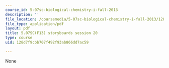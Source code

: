 ```yaml
---
course_id: 5-07sc-biological-chemistry-i-fall-2013
description: ''
file_location: /coursemedia/5-07sc-biological-chemistry-i-fall-2013/128d7f9cbb707f492f93ab866dd7ac59_sb_session20.pdf
file_type: application/pdf
layout: pdf
title: 5.07SC(F13) storyboards session 20
type: course
uid: 128d7f9cbb707f492f93ab866dd7ac59

---
```

None